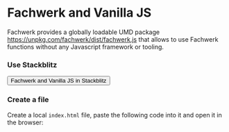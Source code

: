 # Fachwerk and Vanilla JS

Fachwerk provides a globally loadable UMD package https://unpkg.com/fachwerk/dist/fachwerk.js that allows to use Fachwerk functions without any Javascript framework or tooling.

### Use Stackblitz

<Button href="https://stackblitz.com/fork/github/fachwerk-dev/create-fachwerk/tree/main/vanilla?file=index.html&title=Fachwerk+and+Vanilla+JS"><IconStackblitz />Fachwerk and Vanilla JS in Stackblitz</Button>

### Create a file

Create a local `index.html` file, paste the following code into it and open it in the browser:

<Snippet src="https://raw.githubusercontent.com/fachwerk-dev/create-fachwerk/main/vanilla/index.html" />
